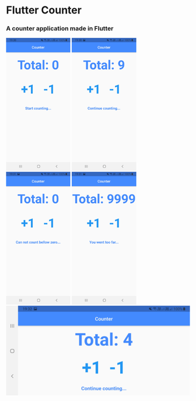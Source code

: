 <h1> Flutter Counter</h1>

<h3> A counter application made in Flutter </h3>

<img src='images/Screenshot_20210216-193038.jpg' width=35%>
<img src='images/Screenshot_20210216-193051.jpg' width=35%>
<img src='images/Screenshot_20210216-193104.jpg' width=35%>
<img src='images/Screenshot_20210216-193136.jpg' width=35%>
<img src='images/Screenshot_20210216-193217.jpg'>

